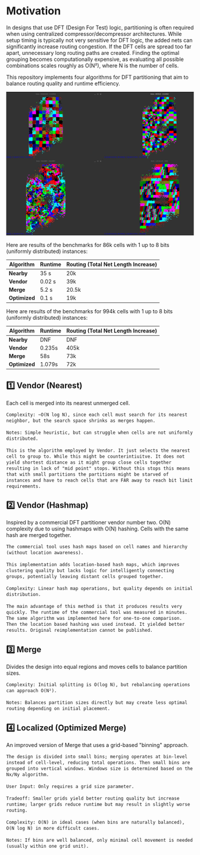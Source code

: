 # Motivation

In designs that use DFT (Design For Test) logic, partitioning is often required when using centralized compressor/decompressor architectures. While setup timing is typically not very sensitive for DFT logic, the added nets can significantly increase routing congestion. If the DFT cells are spread too far apart, unnecessary long routing paths are created. Finding the optimal grouping becomes computationally expensive, as evaluating all possible combinations scales roughly as O(N²), where N is the number of cells.

This repository implements four algorithms for DFT partitioning that aim to balance routing quality and runtime efficiency.


![Partition Example](docs/partition.png)



Here are results of the benchmarks for 86k cells with 1 up to 8 bits (uniformly distributed) instances:

| Algorithm             | Runtime | Routing (Total Net Length Increase) |
| --------------------  | ------- | ----------------------------------- |
| **Nearby**            | 35 s    | 20k                                 |
| **Vendor**            | 0.02 s  | 39k                                 |
| **Merge**             | 5.2 s   | 20.5k                               |
| **Optimized**         | 0.1 s   | 19k                                 |



Here are results of the benchmarks for 994k cells with 1 up to 8 bits (uniformly distributed) instances:

| Algorithm             | Runtime | Routing (Total Net Length Increase) |
| --------------------  | ------- | ----------------------------------- |
| **Nearby**            | DNF     | DNF                                 |
| **Vendor**            | 0.235s  | 405k                                |
| **Merge**             | 58s     | 73k                                 |
| **Optimized**         | 1.079s  | 72k                                 |





## 1️⃣ Vendor (Nearest)

Each cell is merged into its nearest unmerged cell.

    Complexity: ~O(N log N), since each cell must search for its nearest neighbor, but the search space shrinks as merges happen.

    Notes: Simple heuristic, but can struggle when cells are not uniformly distributed.

    This is the algorithm employed by Vendor. It just selects the nearest cell to group to. While this might be counterintiuitve. It does not yield shortest distance as it might group close cells together resulting in lack of "mid point" stops. Without this stops this means that with small partitions the partitions might be starved of instances and have to reach cells that are FAR away to reach bit limit requirements.

## 2️⃣ Vendor (Hashmap)

Inspired by a commercial DFT partitioner vendor number two. O(N) complexity due to using hashmaps with O(N) hashing. Cells with the same hash are merged together.

    The commercial tool uses hash maps based on cell names and hierarchy (without location awareness).

    This implementation adds location-based hash maps, which improves clustering quality but lacks logic for intelligently connecting groups, potentially leaving distant cells grouped together.

    Complexity: Linear hash map operations, but quality depends on initial distribution.

    The main advantage of this method is that it produces results very quickly. The runtime of the commercial tool was measured in minutes. The same algorithm was implemented here for one-to-one comparison. Then the location based hashing was used instead. It yielded better results. Original reimplementation cannot be published.

## 3️⃣ Merge

Divides the design into equal regions and moves cells to balance partition sizes.

    Complexity: Initial splitting is O(log N), but rebalancing operations can approach O(N²).

    Notes: Balances partition sizes directly but may create less optimal routing depending on initial placement.

## 4️⃣ Localized (Optimized Merge)

An improved version of Merge that uses a grid-based "binning" approach.

    The design is divided into small bins; merging operates at bin-level instead of cell-level, reducing total operations. Then small bins are grouped into vertical windows. Windows size is determined based on the Nx/Ny algorithm.

    User Input: Only requires a grid size parameter.

    Tradeoff: Smaller grids yield better routing quality but increase runtime; larger grids reduce runtime but may result in slightly worse routing.

    Complexity: O(N) in ideal cases (when bins are naturally balanced), O(N log N) in more difficult cases.

    Notes: If bins are well balanced, only minimal cell movement is needed (usually within one grid unit).
